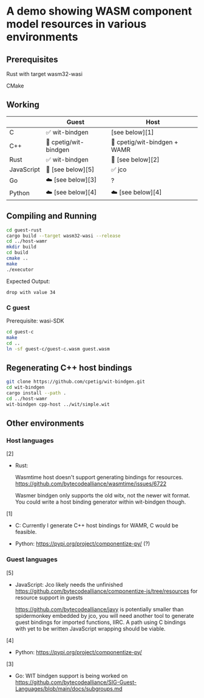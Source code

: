 # A demo showing WASM component model resources in various environments

## Prerequisites

Rust with target wasm32-wasi

CMake

## Working

| |Guest|Host|
|---|---|---|
|C|✅ wit-bindgen|[see below][1]|
|C++|🚧 cpetig/wit-bindgen|🚧 cpetig/wit-bindgen + WAMR|
|Rust|✅ wit-bindgen|🐛 [see below][2]|
|JavaScript|🚧 [see below][5] |✅ jco|
|Go|☁️ [see below][3]| ? |
|Python|☁️ [see below][4]|☁️ [see below][4] |

## Compiling and Running

```bash
cd guest-rust
cargo build --target wasm32-wasi --release
cd ../host-wamr
mkdir build
cd build
cmake ..
make
./executor
```

Expected Output:

`drop with value 34`

### C guest

Prerequisite: wasi-SDK

```bash
cd guest-c
make
cd ..
ln -sf guest-c/guest-c.wasm guest.wasm 
```

## Regenerating C++ host bindings

```bash
git clone https://github.com/cpetig/wit-bindgen.git
cd wit-bindgen
cargo install --path .
cd ../host-wamr
wit-bindgen cpp-host ../wit/simple.wit
```

## Other environments

### Host languages

[2]
- Rust:

    Wasmtime host doesn't support generating bindings for resources.
    https://github.com/bytecodealliance/wasmtime/issues/6722


    Wasmer bindgen only supports the old witx, not the newer wit format. You could write a host binding generator within wit-bindgen though.

[1]
- C: Currently I generate C++ host bindings for WAMR, C would be feasible.

- Python: https://pypi.org/project/componentize-py/ (?)

### Guest languages

[5]
- JavaScript: Jco likely needs the unfinished https://github.com/bytecodealliance/componentize-js/tree/resources for resource support in guests

    https://github.com/bytecodealliance/javy is potentially smaller than spidermonkey embedded by jco, you will need another tool to generate guest bindings for imported functions, IIRC. A path using C bindings with yet to be written JavaScript wrapping should be viable.

[4]
- Python: https://pypi.org/project/componentize-py/ 

[3]
- Go: WIT bindgen support is being worked on https://github.com/bytecodealliance/SIG-Guest-Languages/blob/main/docs/subgroups.md
